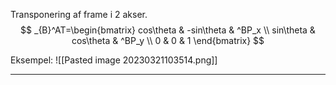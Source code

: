 
Transponering af frame i 2 akser.
$$
_{B}^AT=\begin{bmatrix}
cos\theta & -sin\theta & ^BP_x \\
sin\theta & cos\theta & ^BP_y \\
0 & 0 & 1
\end{bmatrix}
$$

Eksempel:
![[Pasted image 20230321103514.png]]
***